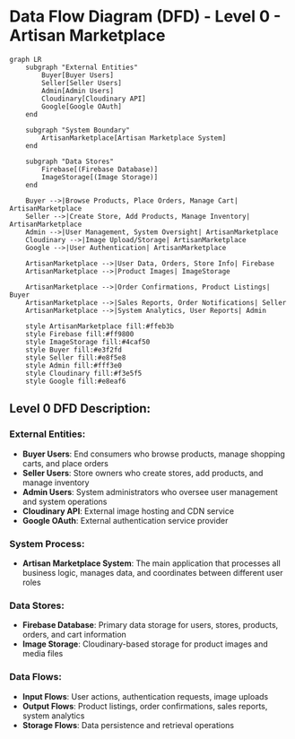 # Data Flow Diagram (DFD) - Level 0 - Artisan Marketplace

```mermaid
graph LR
    subgraph "External Entities"
        Buyer[Buyer Users]
        Seller[Seller Users]
        Admin[Admin Users]
        Cloudinary[Cloudinary API]
        Google[Google OAuth]
    end
    
    subgraph "System Boundary"
        ArtisanMarketplace[Artisan Marketplace System]
    end
    
    subgraph "Data Stores"
        Firebase[(Firebase Database)]
        ImageStorage[(Image Storage)]
    end
    
    Buyer -->|Browse Products, Place Orders, Manage Cart| ArtisanMarketplace
    Seller -->|Create Store, Add Products, Manage Inventory| ArtisanMarketplace
    Admin -->|User Management, System Oversight| ArtisanMarketplace
    Cloudinary -->|Image Upload/Storage| ArtisanMarketplace
    Google -->|User Authentication| ArtisanMarketplace
    
    ArtisanMarketplace -->|User Data, Orders, Store Info| Firebase
    ArtisanMarketplace -->|Product Images| ImageStorage
    
    ArtisanMarketplace -->|Order Confirmations, Product Listings| Buyer
    ArtisanMarketplace -->|Sales Reports, Order Notifications| Seller
    ArtisanMarketplace -->|System Analytics, User Reports| Admin
    
    style ArtisanMarketplace fill:#ffeb3b
    style Firebase fill:#ff9800
    style ImageStorage fill:#4caf50
    style Buyer fill:#e3f2fd
    style Seller fill:#e8f5e8
    style Admin fill:#fff3e0
    style Cloudinary fill:#f3e5f5
    style Google fill:#e8eaf6
```

## Level 0 DFD Description:

### **External Entities:**
- **Buyer Users**: End consumers who browse products, manage shopping carts, and place orders
- **Seller Users**: Store owners who create stores, add products, and manage inventory
- **Admin Users**: System administrators who oversee user management and system operations
- **Cloudinary API**: External image hosting and CDN service
- **Google OAuth**: External authentication service provider

### **System Process:**
- **Artisan Marketplace System**: The main application that processes all business logic, manages data, and coordinates between different user roles

### **Data Stores:**
- **Firebase Database**: Primary data storage for users, stores, products, orders, and cart information
- **Image Storage**: Cloudinary-based storage for product images and media files

### **Data Flows:**
- **Input Flows**: User actions, authentication requests, image uploads
- **Output Flows**: Product listings, order confirmations, sales reports, system analytics
- **Storage Flows**: Data persistence and retrieval operations

